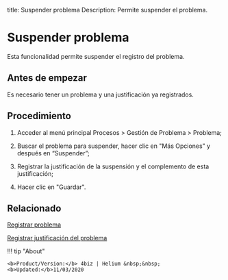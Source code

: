 title: Suspender problema
Description: Permite suspender el problema.
# Suspender problema 

Esta funcionalidad permite suspender el registro del problema.

Antes de empezar
----------------

Es necesario tener un problema y una justificación ya registrados.

Procedimiento
------------

1.  Acceder al menú principal Procesos \>
    Gestión de Problema \> Problema;

2.  Buscar el problema para suspender, hacer clic en "Más Opciones" y después en
    “Suspender”;

3.  Registrar la justificación de la suspensión y el complemento de esta justificación;

4.  Hacer clic en "Guardar".

Relacionado 
------------

[Registrar problema](/es-es/4biz-helium/processes/problem/use/register-problem.html)

[Registrar justificación del problema](/es-es/4biz-helium/processes/problem/configuration/problem-justification.html)

!!! tip "About"

    <b>Product/Version:</b> 4biz | Helium &nbsp;&nbsp;
    <b>Updated:</b>11/03/2020

